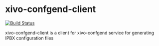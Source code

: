 xivo-confgend-client
====================

[![Build Status](https://jenkins.wazo.community/buildStatus/icon?job=xivo-confgend-client)](https://jenkins.wazo.community/job/xivo-confgend-client)

xivo-confgend-client is a client for xivo-confgend service for generating IPBX configuration files
